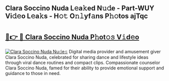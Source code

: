 ## Clara Soccino Nuda L𝚎a𝚔ed N𝚞𝚍e - Part-WUY Vi𝚍𝚎o L𝚎a𝚔s - H𝚘𝚝 O𝚗𝚕yf𝚊ns P𝚑𝚘tos ajTqc

# <h2><a href="http://kfajs11.oniu.top/?m=Clara+Soccino+Nuda">🔗👉 🔴 Clara Soccino Nuda P𝚑ot𝚘𝚜 V𝚒d𝚎o</a></h2>

[![Clara Soccino Nuda Nu𝚍e𝚜](https://i.imgur.com/0qMVB7G.gif)](http://kfajs11.oniu.top/?m=Clara+Soccino+Nuda)
Digital media provider and amusement giver Clara Soccino Nuda, celebrated for sharing dance and lifestyle ideas through viral dance routines and compact clips. Compassionate counselor Clara Soccino Nuda, famed for their ability to provide emotional support and guidance to those in need.  
